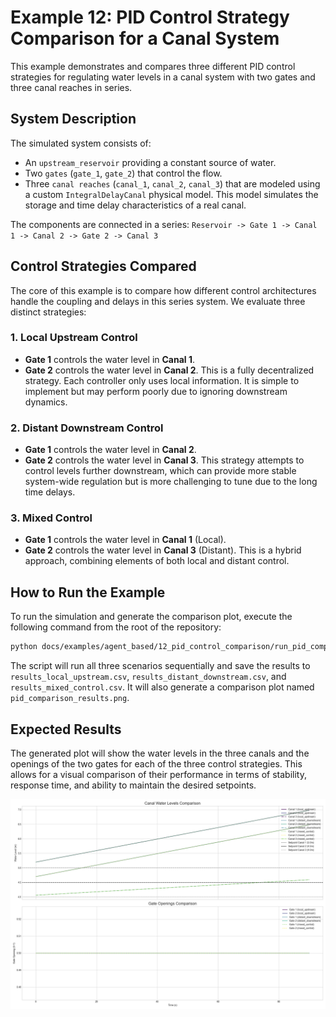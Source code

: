 # Example 12: PID Control Strategy Comparison for a Canal System

This example demonstrates and compares three different PID control strategies for regulating water levels in a canal system with two gates and three canal reaches in series.

## System Description

The simulated system consists of:
- An `upstream_reservoir` providing a constant source of water.
- Two `gates` (`gate_1`, `gate_2`) that control the flow.
- Three `canal reaches` (`canal_1`, `canal_2`, `canal_3`) that are modeled using a custom `IntegralDelayCanal` physical model. This model simulates the storage and time delay characteristics of a real canal.

The components are connected in a series:
`Reservoir -> Gate 1 -> Canal 1 -> Canal 2 -> Gate 2 -> Canal 3`

## Control Strategies Compared

The core of this example is to compare how different control architectures handle the coupling and delays in this series system. We evaluate three distinct strategies:

### 1. Local Upstream Control
- **Gate 1** controls the water level in **Canal 1**.
- **Gate 2** controls the water level in **Canal 2**.
This is a fully decentralized strategy. Each controller only uses local information. It is simple to implement but may perform poorly due to ignoring downstream dynamics.

### 2. Distant Downstream Control
- **Gate 1** controls the water level in **Canal 2**.
- **Gate 2** controls the water level in **Canal 3**.
This strategy attempts to control levels further downstream, which can provide more stable system-wide regulation but is more challenging to tune due to the long time delays.

### 3. Mixed Control
- **Gate 1** controls the water level in **Canal 1** (Local).
- **Gate 2** controls the water level in **Canal 3** (Distant).
This is a hybrid approach, combining elements of both local and distant control.

## How to Run the Example

To run the simulation and generate the comparison plot, execute the following command from the root of the repository:

```bash
python docs/examples/agent_based/12_pid_control_comparison/run_pid_comparison.py
```

The script will run all three scenarios sequentially and save the results to `results_local_upstream.csv`, `results_distant_downstream.csv`, and `results_mixed_control.csv`. It will also generate a comparison plot named `pid_comparison_results.png`.

## Expected Results

The generated plot will show the water levels in the three canals and the openings of the two gates for each of the three control strategies. This allows for a visual comparison of their performance in terms of stability, response time, and ability to maintain the desired setpoints.

![Comparison Results](pid_comparison_results.png)
